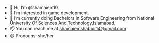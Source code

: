 - 👋 Hi, I’m @shamaiem10
- 👀 I’m interested in game development.
- 🌱 I’m currently doing Bachelors in Software Engineering from National University Of Sciences And Technology,Islamabad.
- 📫 You can reach me at shamaiemshabbir14@gmail.com
- 😄 Pronouns: she/her

<!---
shamaiem10/shamaiem10 is a ✨ special ✨ repository because its `README.md` (this file) appears on your GitHub profile.
You can click the Preview link to take a look at your changes.
--->

